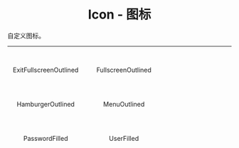 <h1 align="center">
Icon - 图标
</h1>

自定义图标。

---

<script setup>
import { defineComponent } from 'vue';
import {
ExitFullscreenOutlined,
FullscreenOutlined,
HamburgerOutlined,
MenuOutlined,
PasswordFilled,
UserFilled
} from '../packages/index.js';
import '../packages/style.css';
</script>
<style>
.icon-wrap {
width: 172px;
font-size: 32px;
text-align: center;
display: inline-block;
padding: 20px 0;
}
.name {
font-size: 14px;
margin: 10px 0;
}
</style>

<div class="icon-wrap">
<ExitFullscreenOutlined></ExitFullscreenOutlined>
<div class="name">ExitFullscreenOutlined</div>
</div>
<div class="icon-wrap">
<FullscreenOutlined></FullscreenOutlined>
<div class="name">FullscreenOutlined</div>
</div>
<div class="icon-wrap">
<HamburgerOutlined></HamburgerOutlined>
<div class="name">HamburgerOutlined</div>
</div>
<div class="icon-wrap">
<MenuOutlined></MenuOutlined>
<div class="name">MenuOutlined</div>
</div>
<div class="icon-wrap">
<PasswordFilled></PasswordFilled>
<div class="name">PasswordFilled</div>
</div>
<div class="icon-wrap">
<UserFilled></UserFilled>
<div class="name">UserFilled</div>
</div>
